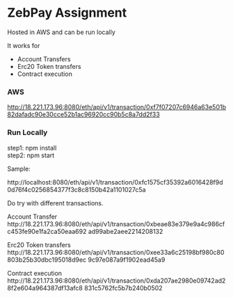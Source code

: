 <h1>ZebPay Assignment</h1>
Hosted in AWS and can be run locally

<br>

It works for
<ul>
<li>Account Transfers</li>
<li>Erc20 Token transfers</li>
<li>Contract execution</li>
</ul>

<h3>AWS</h3>


http://18.221.173.96:8080/eth/api/v1/transaction/0xf7f07207c6946a63e501b82dafadc90e30cce52b1ac96920cc90b5c8a7dd2f33


<h3>Run Locally</h3>

step1: npm install
<br>
step2: npm start

Sample:

http://localhost:8080/eth/api/v1/transaction/0xfc1575cf35392a6016428f9d0d76f4c0256854377f3c8c8150b42a1101027c5a


<p>Do try with different transactions.</p>

<p>
Account Transfer
<br>
http://18.221.173.96:8080/eth/api/v1/transaction/0xbeae83e379e9a4c986cfc453fe90e1fa2ca50eaa692
ad99abe2aee2214208132
</p>

<p>
Erc20 Token transfers
<br>
http://18.221.173.96:8080/eth/api/v1/transaction/0xee33a6c25198bf980c80803b25b30dbc195018d9ec
9c97e087a9f1902ead45a9
</p>

<p>
Contract execution
<br>
http://18.221.173.96:8080/eth/api/v1/transaction/0xda207ae2980e09742ad28f2e604a964387df13afc8
831c5762fc5b7b240b0502
</p>
